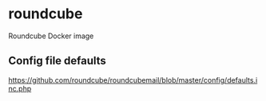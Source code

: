 # roundcube
Roundcube Docker image

## Config file defaults
https://github.com/roundcube/roundcubemail/blob/master/config/defaults.inc.php  

